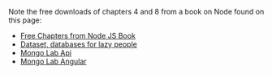 

Note the free downloads of chapters 4 and 8 from a book on Node found on this page:

-	[Free Chapters from Node JS Book](http://manning.com/cantelon/)
-	[Dataset, databases for lazy people](http://bit.ly/HPAjNX)
-	[Mongo Lab Api](https://support.mongolab.com/entries/20433053-Is-there-a-REST-API-for-MongoDB-)
-	[Mongo Lab Angular](https://support.mongolab.com/entries/24387816-Using-the-MongoLab-API-from-AngularJS)
